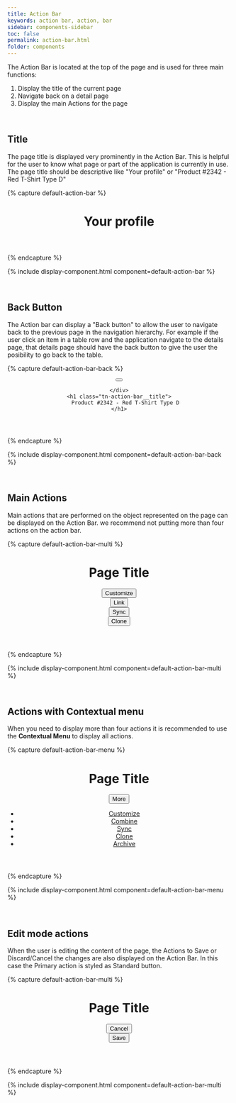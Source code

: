 ```yaml
---
title: Action Bar
keywords: action bar, action, bar
sidebar: components-sidebar
toc: false
permalink: action-bar.html
folder: components
---
```

The Action Bar is located at the top of the page and is used for three main functions:
1. Display the title of the current page
2. Navigate back on a detail page
3. Display the main Actions for the page

<br/>

## Title

The page title is displayed very prominently in the Action Bar. This is helpful for the user to know what page or part of the application is currently in use. The page title should be descriptive like "Your profile" or "Product #2342 - Red T-Shirt Type D"

{% capture default-action-bar %}
<header class="tn-action-bar">
    <h1 class="tn-action-bar__title">
        Your profile
    </h1>
</header>
{% endcapture %}

{% include display-component.html component=default-action-bar %}

<br/>

## Back Button

The Action bar can display a "Back button" to allow the user to navigate back to the previous page in the navigation hierarchy. For example if the user click an item in a table row and the application navigate to the details page, that details page should have the back button to give the user the posibility to go back to the table.

{% capture default-action-bar-back %}
<header class="tn-action-bar">
    <div class="tn-action-bar__navigation">
        <button class="tn-button tn-button--text tn-button--icon tn-button--large" aria-label="Back">
            <span class="tn-icon tn-icon--backarrow tn-icon--large" role="presentation"></span>
        </button>

    </div>
    <h1 class="tn-action-bar__title">
        Product #2342 - Red T-Shirt Type D
    </h1>
</header>
{% endcapture %}

{% include display-component.html component=default-action-bar-back %}

<br/>

## Main Actions

Main actions that are performed on the object represented on the page can be displayed on the Action Bar. we recommend not putting more than four actions on the action bar.

{% capture default-action-bar-multi %}
<header class="tn-action-bar">
    <h1 class="tn-action-bar__title">
        Page Title
    </h1>
    <div class="tn-action-bar__actions">
        <div class="tn-action-bar__action-item">
            <button class="tn-button tn-button--text tn-button--action-bar">
                <span class="tn-icon tn-icon--edit tn-icon--medium" role="presentation"></span>
                Customize
            </button>
        </div>
        <div class="tn-action-bar__action-item">
            <button class="tn-button tn-button--text tn-button--action-bar">
                <span class="tn-icon tn-icon--link tn-icon--medium" role="presentation"></span>
                Link
            </button>
        </div>
        <div class="tn-action-bar__action-item">
            <button class="tn-button tn-button--text tn-button--action-bar">
                <span class="tn-icon tn-icon--sync tn-icon--medium" role="presentation"></span>
                Sync
            </button>
        </div>
        <div class="tn-action-bar__action-item">
            <button class="tn-button tn-button--text tn-button--action-bar">
                <span class="tn-icon tn-icon--clone tn-icon--medium" role="presentation"></span>
                Clone
            </button>
        </div>
    </div>
</header>
{% endcapture %}

{% include display-component.html component=default-action-bar-multi %}

<br/>

## Actions with Contextual menu

When you need to display more than four actions it is recommended to use the **Contextual Menu** to display all actions.

{% capture default-action-bar-menu %}
<header class="tn-action-bar">
    <h1 class="tn-action-bar__title">
        Page Title
    </h1>
    <div class="tn-action-bar__actions">
        <div class="tn-action-bar__action-item">
            <div class="tn-dropdown">
                <button class="tn-button tn-button--text tn-button--action-bar" aria-controls="3ewpS611" aria-haspopup="true" aria-expanded="false" aria-label="More">
                    <span class="tn-icon tn-icon--more tn-icon--medium" role="presentation"></span>
                    More
                </button>
                <ul class="tn-dropdown__menu tn-contextual-menu" aria-hidden="true" id="3ewpS611">
                    <li><a href="#" class="tn-dropdown__item">Customize</a></li>
                    <li><a href="#" class="tn-dropdown__item">Combine</a></li>
                    <li><a href="#" class="tn-dropdown__item">Sync</a></li>
                    <li><a href="#" class="tn-dropdown__item">Clone</a></li>
                    <li><a href="#" class="tn-dropdown__item">Archive</a></li>
                </ul>
            </div>
        </div>
    </div>
</header>
{% endcapture %}

{% include display-component.html component=default-action-bar-menu %}

<br/>

## Edit mode actions

When the user is editing the content of the page, the Actions to Save or Discard/Cancel the changes are also displayed on the Action Bar. In this case the Primary action is styled as Standard button.

{% capture default-action-bar-multi %}
<header class="tn-action-bar">
    <h1 class="tn-action-bar__title">
        Page Title
    </h1>
    <div class="tn-action-bar__actions">
        <div class="tn-action-bar__action-item">
            <button class="tn-button tn-button--text tn-button--action-bar">
                <span class="tn-icon tn-icon--close tn-icon--medium" role="presentation"></span>
                Cancel
            </button>
        </div>
        <div class="tn-action-bar__action-item">
            <button class="tn-button tn-button--action-bar">
                <span class="tn-icon tn-icon--checked tn-icon--medium" role="presentation"></span>
                Save
            </button>
        </div>
    </div>
</header>
{% endcapture %}

{% include display-component.html component=default-action-bar-multi %}
